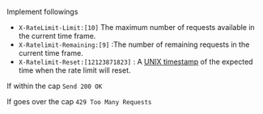
Implement followings

-   `X-RateLimit-Limit:[10]` The maximum number of requests available in the current time frame.
- `X-Ratelimit-Remaining:[9]` :The number of remaining requests in the current time frame.
- `X-Ratelimit-Reset:[12123871823]` : A [UNIX timestamp](https://en.wikipedia.org/wiki/Unix_time) of the expected time when the rate limit will reset.

If within the cap
`Send 200 OK`

If goes over the cap
`429 Too Many Requests`